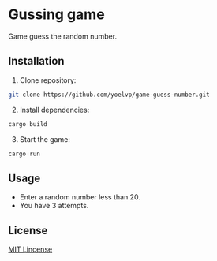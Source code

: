 # Gussing game
Game guess the random number.


## Installation
1. Clone repository:
```bash
git clone https://github.com/yoelvp/game-guess-number.git
```

2. Install dependencies:
```bash
cargo build
```

3. Start the game:
```bash
cargo run
```

## Usage
- Enter a random number less than 20.
- You have 3 attempts.

## License
[MIT Lincense](./LICENSE)
